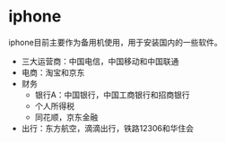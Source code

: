 # iphone

iphone目前主要作为备用机使用，用于安装国内的一些软件。

+ 三大运营商：中国电信，中国移动和中国联通
+ 电商：淘宝和京东
+ 财务
  + 银行A：中国银行，中国工商银行和招商银行
  + 个人所得税
  + 同花顺，京东金融
+ 出行：东方航空，滴滴出行，铁路12306和华住会
